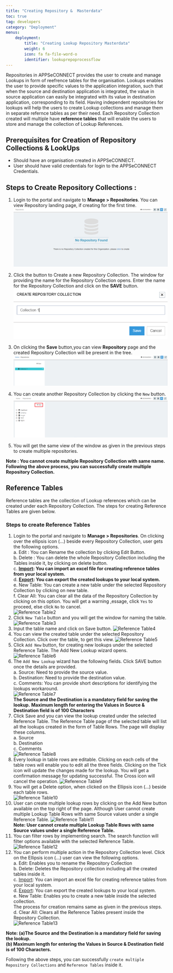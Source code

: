 ```yaml
---
title: "Creating Repository &  Masterdata"
toc: true
tag: developers
category: "Deployment"
menus: 
    deployment:
        title: "Creating Lookup Repository Masterdata"
        weight: 6
        icon: fa fa-file-word-o
        identifier: lookuprepoprocessflow
---
```


Repositories in APPSeCONNECT provides the user to create and manage Lookups in form of reefrence tables 
for the organisation. Lookups enables the user to provide specific values to the application 
integration, such that when the source and destination application is integrated, the value in 
source application can easily be integrated with its value in destination application, corresponding
to its field. Having independent repositories for lookups will help the users to create Lookup collections 
and manage them in separate refernce tables as per their need. Each Repository Collection created will 
multiple have **reference tables** that will enable the users to store and manage the collection 
of Lookup References.

## Prerequisites for Creation of Repository Collections & LookUps

* Should have an organisation created in APPSeCONNECT.
* User should have valid credentials for login to the APPSeCONNECT Credentials.

## Steps to Create Repository Collections :

1.	Login to the portal and navigate to **Manage > Repositories**. You can view Repository landing page, if creating for the first time.  
![Create Lookrepo1](/staticfiles/processflow/media/create-lookrepo1.png)   

2.	Click the button to Create a new Repository Collection. The window for providing the name for the Repository Collection opens.  Enter the name for the Repository Collection and click on the **SAVE** button.  
![Create Lookrepo3](/staticfiles/processflow/media/create-lookrepo3.png)  

3.	On clicking the **Save** button,you can view **Repository** page and the created Repository Collection will be present in the tree.  
![Create Lookrepo4](/staticfiles/processflow/media/create-lookrepo4.png)   

4.	You can create another Repository Collection by clicking the `New` button.  
![Create Lookrepo5](/staticfiles/processflow/media/create-lookrepo5.png) 

6.	You will get the same view of the window as given in the previous steps to create multiple repositories.    

**Note : You cannot create multiple Repository Collection with same name. Following the above process, you can successfully create multiple Repository Collection.**

## Reference Tables

Reference tables are the collection of Lookup references which can be created under each Repository Collection. The steps for creating Reference Tables are given below.


### Steps to create Reference Tables

1.	Login to the portal and navigate to **Manage > Repositories**. On clicking over the ellipsis icon (...) beside every Repository Collection, user gets the following options.  
a.	Edit : You can Rename the collection by clicking Edit Button.  
b.	Delete : You can delete the whole Repository Collection including the Tables inside it, by clicking on delete button.   
c.	**[Import](/processflow/export-and-import-lookup/#steps-to-import-lookups-from-repository-collection): You can import an excel file for creating reference tables from your local system.**  
d.	**[Export](/processflow/export-and-import-lookup/#steps-to-export-lookups-from-repository-collection): You can export the created lookups to your local system.**    
e.	New Table: You can create a new table under the selected Repository Collection by clicking on new table.  
f.  Clear All: You can clear all the data of the Repository Collection by clicking on this option. You will get a warning ,essage,
click `Yes` to proceed, else click `No` to cancel.    
![Reference Table2](../../staticfiles/processflow/media/reference-table2.png)
3.	Click `New Table` button and you will get the window for naming the table.
![Reference Table3](../../staticfiles/processflow/media/reference-table3.png)
4.	Input the table name and click on Save button. 
![Reference Table4](../../staticfiles/processflow/media/reference-table4.png)  
5.	You can view the created table under the selected Repository Collection. Click over the table, to  get this view. 
![Reference Table5](../../staticfiles/processflow/media/reference-table5.png)  
6.	Click  `Add New` button, for creating new lookups under the selected Reference Table. The Add New Lookup wizard opens.
![Reference Table6](../../staticfiles/processflow/media/reference-table6.png)  
7.	The `Add New Lookup` wizard has the following fields. Click  SAVE button once the details are provided.  
a.	Source: Need to provide the source value.   
b.	Destination: Need to provide the destination value.  
c.	Comments: You can provide short descriptions for identifying the lookups workaround.      
![Reference Table7](../../staticfiles/processflow/media/reference-table7.png)  
**The Source and the Destination is a mandatory field for saving the lookup.**
**Maximum length for entering the Values in Source & Destination field is of 100 Characters** 
8.	Click Save and you can view the lookup created under the selected Reference Table. 
The Reference Table page of the selected table will list all the lookups created in the form of Table Rows.
The page will display these columns.  
a.	Source  
b.	Destination   
c.	Comments    
![Reference Table8](../../staticfiles/processflow/media/reference-table8.png)      
9.	Every lookup in table rows are editable. Clicking on each cells of the table rows will enable you to edit all the three fields. Clicking on the Tick icon will update the changes made for the lookup. You will get a confirmation message for updating successful. The Cross icon will cancel the operation. 
![Reference Table9](../../staticfiles/processflow/media/reference-table9.png)  
10.	You will get a Delete option, when clicked on the Ellipsis icon (...) beside each table rows.  
![Reference Table10](../../staticfiles/processflow/media/reference-table10.png)  
11.	User can create multiple lookup rows by clicking on the Add New button available on the top right of the page.
    Although User cannot create multiple Lookup Table Rows with same Source values under a single Reference Table.
![Reference Table11](../../staticfiles/processflow/media/reference-table11.png)    
**Note: User cannot create multiple Lookup Table Rows with same Source values under a 
single Reference Table.** 
12.	You can filter rows by implementing search. The search function 
will filter options available with the selected Reference Table.  
![Reference Table12](../../staticfiles/processflow/media/reference-table12.png)    
13.	You can perform multiple action in the Repository Collection level. 
Click on the Ellipsis icon (...) user can view the following options.  
a.	Edit: Enables you to rename the Repository Collection  
b.	Delete: Deletes the Repository collection including all the created tables inside it.     
c.	[Import](/processflow/export-and-import-lookup/#steps-to-import-lookups-from-repository-collection): You can import an excel file for creating reference tables from your local system.     
d.	[Export](/processflow/export-and-import-lookup/#steps-to-export-lookups-from-repository-collection): You can export the created lookups to your local system.       
e.	New Table: Enables you to create a new table inside the selected collection.     
The process for creation remains same as given in the previous steps.  
d.	Clear All: Clears all the Reference Tables present inside the Repository Collection.    
![Reference Table13](../../staticfiles/processflow/media/reference-table13.png)     
  
**Note: (a)The Source and the Destination is a mandatory field for saving the lookup.  
        (b) Maximum length for entering the Values in Source & Destination field is of 100 Characters.**

Following the above steps, you can successfully `create multiple Repository Collections` and `Reference Tables` inside it.

